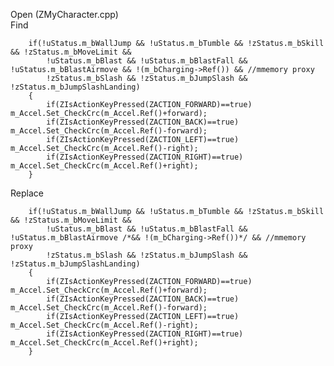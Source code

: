 Open (ZMyCharacter.cpp) <br>
Find

		if(!uStatus.m_bWallJump && !uStatus.m_bTumble && !zStatus.m_bSkill && !zStatus.m_bMoveLimit && 
			!uStatus.m_bBlast && !uStatus.m_bBlastFall && !uStatus.m_bBlastAirmove && !(m_bCharging->Ref()) && //mmemory proxy
			!zStatus.m_bSlash && !zStatus.m_bJumpSlash && !zStatus.m_bJumpSlashLanding)
		{
			if(ZIsActionKeyPressed(ZACTION_FORWARD)==true)	m_Accel.Set_CheckCrc(m_Accel.Ref()+forward);
			if(ZIsActionKeyPressed(ZACTION_BACK)==true)		m_Accel.Set_CheckCrc(m_Accel.Ref()-forward);
			if(ZIsActionKeyPressed(ZACTION_LEFT)==true)		m_Accel.Set_CheckCrc(m_Accel.Ref()-right);
			if(ZIsActionKeyPressed(ZACTION_RIGHT)==true)	m_Accel.Set_CheckCrc(m_Accel.Ref()+right);
		}
    
Replace

		if(!uStatus.m_bWallJump && !uStatus.m_bTumble && !zStatus.m_bSkill && !zStatus.m_bMoveLimit &&
			!uStatus.m_bBlast && !uStatus.m_bBlastFall && !uStatus.m_bBlastAirmove /*&& !(m_bCharging->Ref())*/ && //mmemory proxy
			!zStatus.m_bSlash && !zStatus.m_bJumpSlash && !zStatus.m_bJumpSlashLanding)
		{
			if(ZIsActionKeyPressed(ZACTION_FORWARD)==true)	m_Accel.Set_CheckCrc(m_Accel.Ref()+forward);
			if(ZIsActionKeyPressed(ZACTION_BACK)==true)		m_Accel.Set_CheckCrc(m_Accel.Ref()-forward);
			if(ZIsActionKeyPressed(ZACTION_LEFT)==true)		m_Accel.Set_CheckCrc(m_Accel.Ref()-right);
			if(ZIsActionKeyPressed(ZACTION_RIGHT)==true)	m_Accel.Set_CheckCrc(m_Accel.Ref()+right);
		}
